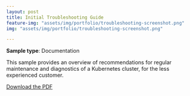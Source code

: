 ```yaml
---
layout: post
title: Initial Troubleshooting Guide
feature-img: "assets/img/portfolio/troubleshooting-screenshot.png"
img: "assets/img/portfolio/troubleshooting-screenshot.png"

---
```

**Sample type**: Documentation

This sample provides an overview of recommendations for regular maintenance and diagnostics of a Kubernetes cluster, for the less experienced customer.

<a href="https://raw.githubusercontent.com/bunnnnnnn/bunnnnnnn.github.io/main/_portfolio/vmware-troubleshooting.pdf" download>Download the PDF</a>

